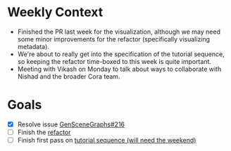 # Weekly Context

* Finished the PR last week for the visualization, although we may need some
  minor improvements for the refactor (specifically visualizing metadata).
* We're about to really get into the specification of the tutorial sequence, so
  keeping the refactor time-boxed to this week is quite important.
* Meeting with Vikash on Monday to talk about ways to collaborate with Nishad
  and the broader Cora team.


# Goals
* [X] Resolve issue [GenSceneGraphs#216](https://github.com/probcomp/GenSceneGraphs.jl/issues/216)
* [ ] Finish the [refactor](RefactorDerenderingUsingGenSceneGraphs.md)
* [ ] Finish first pass on [tutorial sequence (will need the weekend)](ImplementTutorialSequence.md)
